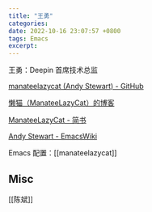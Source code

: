 ```yaml
---
title: "王勇"
categories: 
date: 2022-10-16 23:07:57 +0800
tags: Emacs
excerpt: 
---
```


王勇：Deepin 首席技术总监

[manateelazycat (Andy Stewart) - GitHub](https://github.com/manateelazycat)

[懒猫（ManateeLazyCat）的博客](https://manateelazycat.github.io/)

[ManateeLazyCat - 简书](https://www.jianshu.com/u/E6EbkP)

[Andy Stewart - EmacsWiki](https://www.emacswiki.org/emacs/AndyStewart)

Emacs 配置：[[manateelazycat]]



## Misc


[[陈斌]]






